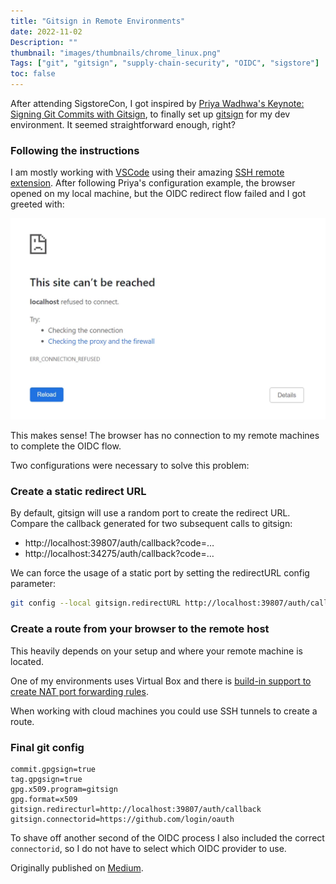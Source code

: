 ```yaml
---
title: "Gitsign in Remote Environments"
date: 2022-11-02
Description: ""
thumbnail: "images/thumbnails/chrome_linux.png"
Tags: ["git", "gitsign", "supply-chain-security", "OIDC", "sigstore"]
toc: false
---
```


After attending SigstoreCon, I got inspired by
[Priya Wadhwa's Keynote: Signing Git Commits with Gitsign](https://www.youtube.com/watch?v=2c70PIFynBg),
to finally set up [gitsign](https://github.com/sigstore/gitsign) for my dev environment. It seemed straightforward enough, right?

### Following the instructions

I am mostly working with [VSCode](https://code.visualstudio.com/) using their amazing [SSH remote extension](https://code.visualstudio.com/docs/remote/ssh). After following Priya's configuration example, the browser opened on my local machine, but the OIDC redirect flow failed and I got greeted with:

![](connection_refused.webp)

This makes sense! The browser has no connection to my remote machines to complete the OIDC flow.

Two configurations were necessary to solve this problem:

### Create a static redirect URL
By default, gitsign will use a random port to create the redirect URL. Compare the callback generated for two subsequent calls to gitsign:

+ http://localhost:39807/auth/callback?code=…
+ http://localhost:34275/auth/callback?code=…

We can force the usage of a static port by setting the redirectURL config parameter:

```sh
git config --local gitsign.redirectURL http://localhost:39807/auth/callback
```

### Create a route from your browser to the remote host

This heavily depends on your setup and where your remote machine is located.

One of my environments uses Virtual Box and there is [build-in support to create NAT port forwarding rules](https://www.virtualbox.org/manual/UserManual.html#natforward).

When working with cloud machines you could use SSH tunnels to create a route.

### Final git config

```config
commit.gpgsign=true
tag.gpgsign=true
gpg.x509.program=gitsign
gpg.format=x509
gitsign.redirecturl=http://localhost:39807/auth/callback
gitsign.connectorid=https://github.com/login/oauth
```

To shave off another second of the OIDC process I also included the correct `connectorid`, so I do not have to select which OIDC provider to use.

Originally published on [Medium](https://medium.com/@datosh18/gitsign-in-remote-environments-6f40f47d289f).
